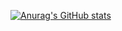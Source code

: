 [![Anurag's GitHub stats](https://github-readme-stats.vercel.app/api?username=JoshMann15)](https://github.com/anuraghazra/github-readme-stats)
